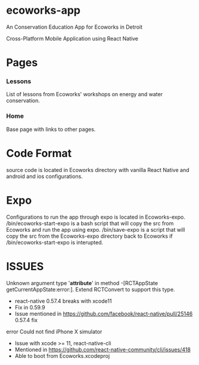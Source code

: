 # ecoworks-app

An Conservation Education App for Ecoworks in Detroit

Cross-Platform Mobile Application using React Native

# Pages

### Lessons

List of lessons from Ecoworks' workshops on energy and water conservation.

### Home

Base page with links to other pages.

# Code Format

source code is located in Ecoworks directory with vanilla React Native and android and ios configurations.

# Expo 

Configurations to run the app through expo is located in Ecoworks-expo. 
/bin/ecoworks-start-expo is a bash script that will copy the src from Ecoworks and run the app using expo.
/bin/save-expo is a script that will copy the src from the Ecoworks-expo directory back to Ecoworks if /bin/ecoworks-start-expo is interupted.



# ISSUES

Unknown argument type '__attribute__' in method -[RCTAppState getCurrentAppState:error:]. Extend RCTConvert to support this type.
- react-native 0.57.4 breaks with xcode11
- Fix in 0.59.9
- Issue mentioned in https://github.com/facebook/react-native/pull/25146 0.57.4 fix

error Could not find iPhone X simulator
- Issue with xcode >= 11, react-native-cli
- Mentioned in https://github.com/react-native-community/cli/issues/418
- Able to boot from Ecoworks.xcodeproj
